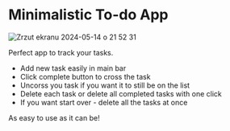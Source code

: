 # Minimalistic To-do App

![Zrzut ekranu 2024-05-14 o 21 52 31](https://github.com/Robgra13/To-do-app/assets/64651524/3ffd0066-f138-4a7f-b274-354a13d7c956)

Perfect app to track your tasks. 
* Add new task easily in main bar
* Click complete button to cross the task
* Uncorss you task if you want it to still be on the list
* Delete each task or delete all completed tasks with one click
* If you want start over - delete all the tasks at once

As easy to use as it can be!
